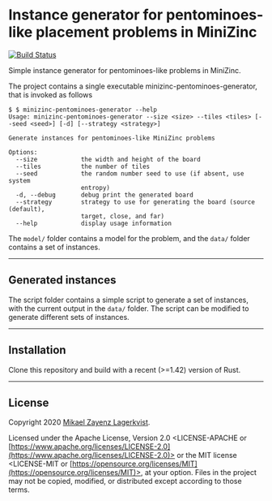 # Instance generator for pentominoes-like placement problems in MiniZinc


[![Build Status][actions-badge]][actions-url]

[actions-badge]: https://github.com/zayenz/minizinc-pentominoes-generator//workflows/CI/badge.svg
[actions-url]: https://github.com/zayenz/minizinc-pentominoes-generator//actions?query=workflow%3A%22CI%22


Simple instance generator for pentominoes-like problems in MiniZinc.

The project contains a single executable minizinc-pentominoes-generator, that is invoked as follows

```
$ $ minizinc-pentominoes-generator --help
Usage: minizinc-pentominoes-generator --size <size> --tiles <tiles> [--seed <seed>] [-d] [--strategy <strategy>]

Generate instances for pentominoes-like MiniZinc problems

Options:
  --size            the width and height of the board
  --tiles           the number of tiles
  --seed            the random number seed to use (if absent, use system
                    entropy)
  -d, --debug       debug print the generated board
  --strategy        strategy to use for generating the board (source (default),
                    target, close, and far)
  --help            display usage information
```

The `model/` folder contains a model for the problem, and the `data/` folder contains a set of instances.

---

## Generated instances

The script folder contains a simple script to generate a set of instances, with the current output in the `data/` folder.
The script can be modified to generate different sets of instances.

---

## Installation

Clone this repository and build with a recent (>=1.42) version of Rust.

---

## License

Copyright 2020 <a href="https://zayenz.se" target="_blank">Mikael Zayenz Lagerkvist</a>.

Licensed under the Apache License, Version 2.0 <LICENSE-APACHE or
[https://www.apache.org/licenses/LICENSE-2.0](https://www.apache.org/licenses/LICENSE-2.0)>
or the MIT license <LICENSE-MIT or
[https://opensource.org/licenses/MIT](https://opensource.org/licenses/MIT)>,
at your option. Files in the project may not be copied, modified, or
distributed except according to those terms.

